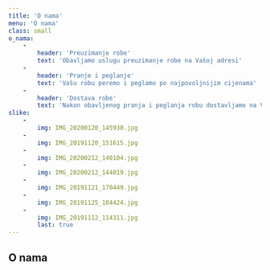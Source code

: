 ```yaml
---
title: 'O nama'
menu: 'O nama'
class: small
o_nama:
    -
        header: 'Preuzimanje robe'
        text: 'Obavljamo uslugu preuzimanje robe na Vašoj adresi'
    -
        header: 'Pranje i peglanje'
        text: 'Vašu robu peremo i peglamo po najpovoljnijim cijenama'
    -
        header: 'Dostava robe'
        text: 'Nakon obavljenog pranja i peglanja robu dostavljamo na Vašu adresu'
slike:
    -
        img: IMG_20200120_145930.jpg
    -
        img: IMG_20191120_151615.jpg
    -
        img: IMG_20200212_140104.jpg
    -
        img: IMG_20200212_144019.jpg
    -
        img: IMG_20191121_170449.jpg
    -
        img: IMG_20191125_104424.jpg
    -
        img: IMG_20191112_114311.jpg
        last: true
---
```


## O nama

